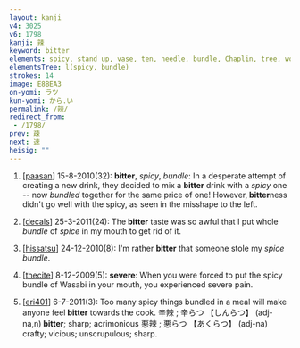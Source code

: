 ```yaml
---
layout: kanji
v4: 3025
v6: 1798
kanji: 辣
keyword: bitter
elements: spicy, stand up, vase, ten, needle, bundle, Chaplin, tree, wood, mouth
elementsTree: l(spicy, bundle)
strokes: 14
image: E8BEA3
on-yomi: ラツ
kun-yomi: から.い
permalink: /辣/
redirect_from:
 - /1798/
prev: 疎
next: 速
heisig: ""
---
```


1) [<a href="http://kanji.koohii.com/profile/paasan">paasan</a>] 15-8-2010(32): <strong>bitter</strong>, <em>spicy</em>, <em>bundle</em>: In a desperate attempt of creating a new drink, they decided to mix a <strong>bitter</strong> drink with a <em>spicy</em> one -- now <em>bundled</em> together for the same price of one! However,<strong> bitter</strong>ness didn&#039;t go well with the spicy, as seen in the misshape to the left.

2) [<a href="http://kanji.koohii.com/profile/decals">decals</a>] 25-3-2011(24): The<strong> bitter</strong> taste was so awful that I put whole <em>bundle</em> of <em>spice</em> in my mouth to get rid of it.

3) [<a href="http://kanji.koohii.com/profile/hissatsu">hissatsu</a>] 24-12-2010(8): I&#039;m rather <strong>bitter</strong> that someone stole my <em>spice bundle</em>.

4) [<a href="http://kanji.koohii.com/profile/thecite">thecite</a>] 8-12-2009(5): <strong>severe</strong>: When you were forced to put the spicy bundle of Wasabi in your mouth, you experienced severe pain.

5) [<a href="http://kanji.koohii.com/profile/eri401">eri401</a>] 6-7-2011(3): Too many spicy things bundled in a meal will make anyone feel<strong> bitter</strong> towards the cook. 辛辣 ; 辛らつ 【しんらつ】 (adj-na,n)<strong> bitter</strong>; sharp; acrimonious 悪辣 ; 悪らつ 【あくらつ】 (adj-na) crafty; vicious; unscrupulous; sharp.

